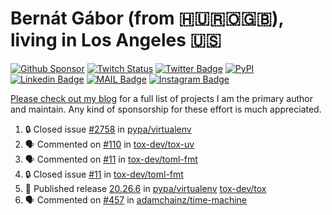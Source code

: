 # Bernát Gábor (from 🇭🇺🇷🇴🇬🇧), living in Los Angeles 🇺🇸

[![Github Sponsor](https://img.shields.io/static/v1?label=Sponsor&message=%E2%9D%A4&logo=GitHub&link=https://github.com/sponsors/gaborbernat&style=flat-square)](https://github.com/sponsors/gaborbernat)
[![Twitch Status](https://img.shields.io/twitch/status/gaborbernat?style=flat-square)](https://www.twitch.tv/gaborbernat)
[![Twitter Badge](https://img.shields.io/badge/-@gjbernat-1ca0f1?style=flat-square&labelColor=1ca0f1&logo=twitter&logoColor=white&link=https://twitter.com/gjbernat)](https://twitter.com/gjbernat)
[![PyPI](https://img.shields.io/badge/-gaborbernat-0073b7?style=flat-square&logo=Python&logoColor=white&link=https://pypi.org/user/gaborbernat/)](https://pypi.org/user/gaborbernat/)
[![Linkedin Badge](https://img.shields.io/badge/-gaborbernat-blue?style=flat-square&logo=Linkedin&logoColor=white&link=https://www.linkedin.com/in/gaborbernat/)](https://www.linkedin.com/in/gaborbernat/)
[![MAIL Badge](https://img.shields.io/badge/-gaborjbernat@gmail.com-c14438?style=flat-square&logo=Gmail&logoColor=white&link=mailto:gaborjbernat@gmail.com)](mailto:gaborjbernat@gmail.com)
[![Instagram Badge](https://img.shields.io/badge/-@gabor__bernat-845EC2?style=flat-square&labelColor=white&logo=Instagram&link=https://instagram.com/gabor_bernat/)](https://instagram.com/gabor_bernat)

[Please check out my blog](https://bernat.tech/about/) for a full list of projects I am the primary author and maintain.
Any kind of sponsorship for these effort is much appreciated.

<!--START_SECTION:activity-->

1. 🔒 Closed issue [#2758](https://github.com/pypa/virtualenv/issues/2758) in [pypa/virtualenv](https://github.com/pypa/virtualenv)
2. 🗣 Commented on [#110](https://github.com/tox-dev/tox-uv/issues/110#issuecomment-2422643490) in [tox-dev/tox-uv](https://github.com/tox-dev/tox-uv)
3. 🗣 Commented on [#11](https://github.com/tox-dev/toml-fmt/issues/11#issuecomment-2421082449) in [tox-dev/toml-fmt](https://github.com/tox-dev/toml-fmt)
4. 🔒 Closed issue [#11](https://github.com/tox-dev/toml-fmt/issues/11) in [tox-dev/toml-fmt](https://github.com/tox-dev/toml-fmt)
5. 🚀 Published release [20.26.6](https://github.com/pypa/virtualenv/releases/tag/20.26.6) in [pypa/virtualenv](https://github.com/pypa/virtualenv)
   [tox-dev/tox](https://github.com/tox-dev/tox)
5. 🗣 Commented on [#457](https://github.com/adamchainz/time-machine/pull/457#issuecomment-2197730644) in
[adamchainz/time-machine](https://github.com/adamchainz/time-machine)
<!--END_SECTION:activity-->
